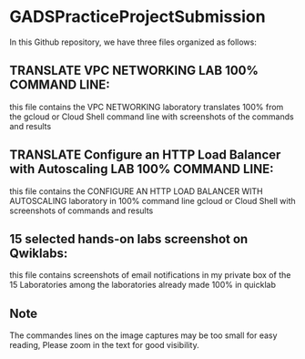 # GADSPracticeProjectSubmission
In this Github repository, we have three files organized as follows:
## TRANSLATE VPC NETWORKING LAB 100% COMMAND LINE:
this file contains the VPC NETWORKING laboratory translates 100% from the gcloud or Cloud Shell command line with screenshots of the commands and results
## TRANSLATE Configure an HTTP Load Balancer with Autoscaling LAB 100% COMMAND LINE:
this file contains the CONFIGURE AN HTTP LOAD BALANCER WITH AUTOSCALING laboratory in 100% command line gcloud or Cloud Shell with screenshots of commands and results
## 15 selected hands-on labs screenshot on Qwiklabs:
this file contains screenshots of email notifications in my private box of the 15 Laboratories among the laboratories already made 100% in quicklab

## Note
The commandes lines on the image captures may be too small for easy reading, Please zoom in the text for good visibility.

